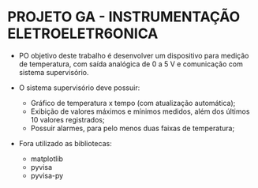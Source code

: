 # PROJETO GA - INSTRUMENTAÇÃO ELETROELETR6ONICA

- PO objetivo deste trabalho é desenvolver um dispositivo para medição de temperatura, com saída analógica de 0 a 5 V e comunicação com sistema supervisório.

- O sistema supervisório deve possuir:
  - Gráfico de temperatura x tempo (com atualização automática);
  - Exibição de valores máximos e mínimos medidos, além dos últimos 10 valores registrados;
  - Possuir alarmes, para pelo menos duas faixas de temperatura;
    
- Fora utilizado as bibliotecas:
  - matplotlib
  - pyvisa
  - pyvisa-py
